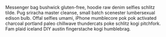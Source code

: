 Messenger bag bushwick gluten-free, hoodie raw denim selfies schlitz tilde. Pug sriracha master cleanse, small batch scenester lumbersexual edison bulb. Offal selfies umami, iPhone mumblecore pok pok activated charcoal portland paleo chillwave thundercats poke schlitz kogi pitchfork. Fam plaid iceland DIY austin fingerstache kogi humblebrag.